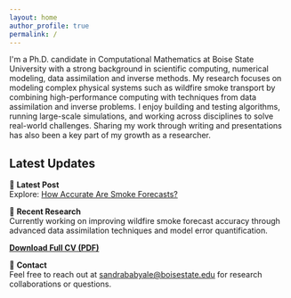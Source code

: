 ```yaml
---
layout: home
author_profile: true
permalink: /
---
```


I'm a Ph.D. candidate in Computational Mathematics at Boise State University with a strong background in scientific computing, numerical modeling, data assimilation and inverse methods. My research focuses on modeling complex physical systems such as wildfire smoke transport by combining high-performance computing with techniques from data assimilation and inverse problems. I enjoy building and testing algorithms, running large-scale simulations, and working across disciplines to solve real-world challenges. Sharing my work through writing and presentations has also been a key part of my growth as a researcher.

## Latest Updates

📰 **Latest Post**  
Explore: [How Accurate Are Smoke Forecasts?](./2025/07/07/how-accurate-are-smoke-forecasts/)

🔬 **Recent Research**  
Currently working on improving wildfire smoke forecast accuracy through advanced data assimilation techniques and model error quantification.

**[Download Full CV (PDF)](assets/files/Sandra-Babyale-cv.pdf)**

📧 **Contact**  
Feel free to reach out at [sandrababyale@boisestate.edu](mailto:sandrababyale@boisestate.edu) for research collaborations or questions.
